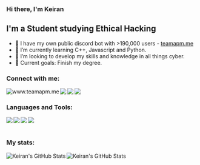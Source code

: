 ### Hi there, I'm Keiran
## I'm a Student studying Ethical Hacking

- 🔭 I have my own public discord bot with >190,000 users - [teamapm.me][website]
- 🌱 I’m currently learning C++, Javascript and Python.
- 👯 I’m looking to develop my skills and knowledge in all things cyber.
- 🥅 Current goals: Finish my degree.

### Connect with me:

[<img align="left" alt="www.teamapm.me" src="https://img.shields.io/badge/TeamAPM-%237289DA.svg?style=for-the-badge&logo=discord&logoColor=white"></img>][website]
[<img align="left" src="https://img.shields.io/badge/Keiran1712-%231DA1F2.svg?style=for-the-badge&logo=Twitter&logoColor=white"></img>][twitter]
[<img align="left" src="https://img.shields.io/badge/linkedin-%230077B5.svg?style=for-the-badge&logo=linkedin&logoColor=white"></img>][linkedin]
<img align="left" src="https://img.shields.io/badge/javascript-%23323330.svg?style=for-the-badge&logo=javascript&logoColor=%23F7DF1E"></img>


<br />

### Languages and Tools:

<img align="left" src="https://img.shields.io/badge/python-3670A0?style=for-the-badge&logo=python&logoColor=white" />
<img align="left" src="https://img.shields.io/badge/c++-%2300599C.svg?style=for-the-badge&logo=c%2B%2B&logoColor=white" />
<img align="left" src="https://img.shields.io/badge/MongoDB-%234ea94b.svg?style=for-the-badge&logo=mongodb&logoColor=white" />
<img align="left" src="https://img.shields.io/badge/git-%23F05033.svg?style=for-the-badge&logo=git&logoColor=white" />

<br />
<br />

### My stats: 

  <img align="left" alt="Keiran's GitHub Stats" src="https://github-readme-stats-keiran.vercel.app/api?username=FX1-7&show_icons=true&theme=dracula" />
  <img align="left" alt="Keiran's GitHub Stats" src="https://github-readme-stats-keiran.vercel.app/api/top-langs/?username=FX1-7&show_icons=true&theme=dracula" />
  
[website]: https://www.teamapm.me/
[twitter]: https://twitter.com/Keiran1712
[linkedin]: https://www.linkedin.com/in/keiran-osullivan/

